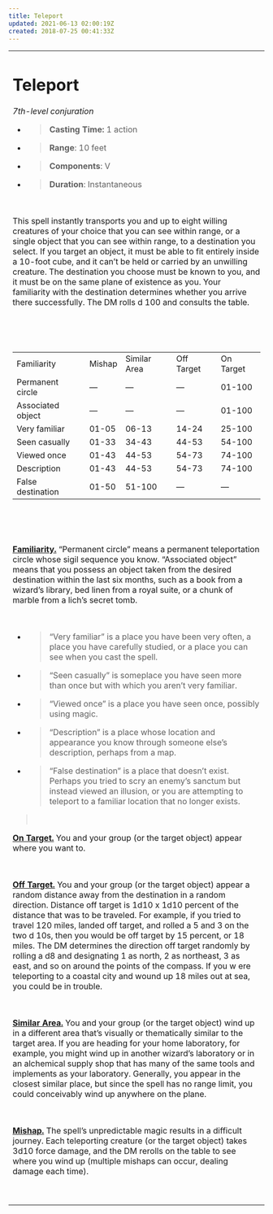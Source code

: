 ```yaml
---
title: Teleport
updated: 2021-06-13 02:00:19Z
created: 2018-07-25 00:41:33Z
---
```


<table><tbody><tr class="odd"><td><h1 id="teleport"><strong>Teleport</strong></h1><p><em>7th-level conjuration</em></p><ul><li><blockquote><p><strong>Casting Time:</strong> 1 action</p></blockquote></li><li><blockquote><p><strong>Range</strong>: 10 feet</p></blockquote></li><li><blockquote><p><strong>Components</strong>: V</p></blockquote></li><li><blockquote><p><strong>Duration</strong>: Instantaneous</p></blockquote></li></ul><p> </p><p>This spell instantly transports you and up to eight willing creatures of your choice that you can see within range, or a single object that you can see within range, to a destination you select. If you target an object, it must be able to fit entirely inside a 10-foot cube, and it can’t be held or carried by an unwilling creature. The destination you choose must be known to you, and it must be on the same plane of existence as you. Your familiarity with the destination determines whether you arrive there successfully. The DM rolls d 100 and consults the table.</p><p> </p><p> </p><table><tbody><tr class="odd"><td>Familiarity</td><td>Mishap</td><td>Similar Area</td><td>Off Target</td><td>On Target</td></tr><tr class="even"><td>Permanent circle</td><td>—</td><td>—</td><td>—</td><td>01-100</td></tr><tr class="odd"><td>Associated object</td><td>—</td><td>—</td><td>—</td><td>01-100</td></tr><tr class="even"><td>Very familiar</td><td>01-05</td><td>06-13</td><td>14-24</td><td>25-100</td></tr><tr class="odd"><td>Seen casually</td><td>01-33</td><td>34-43</td><td>44-53</td><td>54-100</td></tr><tr class="even"><td>Viewed once</td><td>01-43</td><td>44-53</td><td>54-73</td><td>74-100</td></tr><tr class="odd"><td>Description</td><td>01-43</td><td>44-53</td><td>54-73</td><td>74-100</td></tr><tr class="even"><td>False destination</td><td>01-50</td><td>51-100</td><td>—</td><td>—</td></tr></tbody></table><p> </p><p> </p><p><strong><u>Familiarity.</u></strong> “Permanent circle” means a permanent teleportation circle whose sigil sequence you know. “Associated object” means that you possess an object taken from the desired destination within the last six months, such as a book from a wizard’s library, bed linen from a royal suite, or a chunk of marble from a lich’s secret tomb.</p><p> </p><ul><li><blockquote><p>“Very familiar” is a place you have been very often, a place you have carefully studied, or a place you can see when you cast the spell.</p></blockquote></li><li><blockquote><p>“Seen casually” is someplace you have seen more than once but with which you aren’t very familiar.</p></blockquote></li><li><blockquote><p>“Viewed once” is a place you have seen once, possibly using magic.</p></blockquote></li><li><blockquote><p>“Description” is a place whose location and appearance you know through someone else’s description, perhaps from a map.</p></blockquote></li><li><blockquote><p>“False destination” is a place that doesn’t exist. Perhaps you tried to scry an enemy’s sanctum but instead viewed an illusion, or you are attempting to teleport to a familiar location that no longer exists.</p></blockquote></li></ul><blockquote><p> </p></blockquote><p><strong><u>On Target.</u></strong> You and your group (or the target object) appear where you want to.</p><p> </p><p><strong><u>Off Target.</u></strong> You and your group (or the target object) appear a random distance away from the destination in a random direction. Distance off target is 1d10 x 1d10 percent of the distance that was to be traveled. For example, if you tried to travel 120 miles, landed off target, and rolled a 5 and 3 on the two d 10s, then you would be off target by 15 percent, or 18 miles. The DM determines the direction off target randomly by rolling a d8 and designating 1 as north, 2 as northeast, 3 as east, and so on around the points of the compass. If you w ere teleporting to a coastal city and wound up 18 miles out at sea, you could be in trouble.</p><p> </p><p><strong><u>Similar Area.</u></strong> You and your group (or the target object) wind up in a different area that’s visually or thematically similar to the target area. If you are heading for your home laboratory, for example, you might wind up in another wizard’s laboratory or in an alchemical supply shop that has many of the same tools and implements as your laboratory. Generally, you appear in the closest similar place, but since the spell has no range limit, you could conceivably wind up anywhere on the plane.</p><p> </p><p><strong><u>Mishap.</u></strong> The spell’s unpredictable magic results in a difficult journey. Each teleporting creature (or the target object) takes 3d10 force damage, and the DM rerolls on the table to see where you wind up (multiple mishaps can occur, dealing damage each time).</p><p> </p></td></tr></tbody></table>